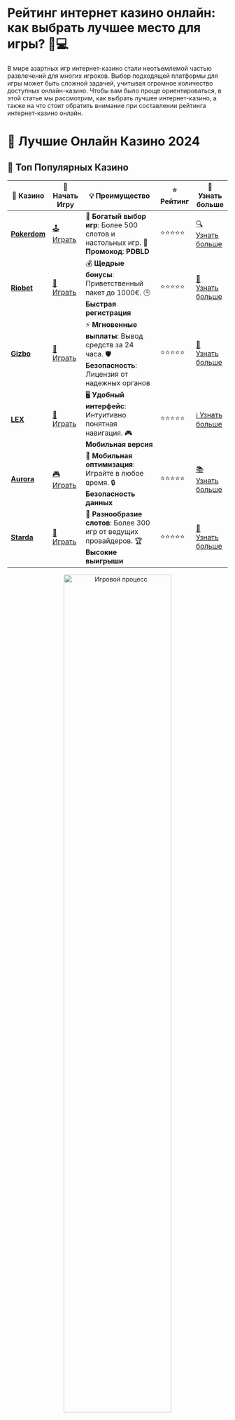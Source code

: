 # **Рейтинг интернет казино онлайн: как выбрать лучшее место для игры? 🎰💻**

В мире азартных игр интернет-казино стали неотъемлемой частью развлечений для многих игроков. Выбор подходящей платформы для игры может быть сложной задачей, учитывая огромное количество доступных онлайн-казино. Чтобы вам было проще ориентироваться, в этой статье мы рассмотрим, как выбрать лучшее интернет-казино, а также на что стоит обратить внимание при составлении рейтинга интернет-казино онлайн.

# 🎰 Лучшие Онлайн Казино 2024

## 🌟 Топ Популярных Казино

| 🎲 **Казино** | 🔗 **Начать Игру** | 💡 **Преимущество** | ⭐ **Рейтинг** | 🔗 **Узнать больше** |
|--------------|---------------------|---------------------|----------------|----------------------|
| [**Pokerdom**](https://brandplay.link/4k77v2yx) | [🕹️ Играть](https://brandplay.link/4k77v2yx) | 🎉 **Богатый выбор игр**: Более 500 слотов и настольных игр. 🎁 **Промокод**: **PDBLD** | ⭐⭐⭐⭐⭐ | [🔍 Узнать больше](https://brandplay.link/4k77v2yx) |
| [**Riobet**](https://brandplay.link/7xBLTPyj) | [🎰 Играть](https://brandplay.link/7xBLTPyj) | 💰 **Щедрые бонусы**: Приветственный пакет до 1000€. 🕒 **Быстрая регистрация** | ⭐⭐⭐⭐⭐ | [📖 Узнать больше](https://brandplay.link/7xBLTPyj) |
| [**Gizbo**](https://brandplay.link/bprXw4YV) | [🎲 Играть](https://brandplay.link/bprXw4YV) | ⚡ **Мгновенные выплаты**: Вывод средств за 24 часа. 🛡️ **Безопасность**: Лицензия от надежных органов | ⭐⭐⭐⭐⭐ | [📝 Узнать больше](https://brandplay.link/bprXw4YV) |
| [**LEX**](https://brandplay.link/zW4hdDFV) | [🤑 Играть](https://brandplay.link/zW4hdDFV) | 🖥️ **Удобный интерфейс**: Интуитивно понятная навигация. 🎮 **Мобильная версия** | ⭐⭐⭐⭐⭐ | [ℹ️ Узнать больше](https://brandplay.link/zW4hdDFV) |
| [**Aurora**](https://10trafic-stat2.com/click/668546556bcc6313411604bd/6766/13032/subaccount) | [🎮 Играть](https://10trafic-stat2.com/click/668546556bcc6313411604bd/6766/13032/subaccount) | 📱 **Мобильная оптимизация**: Играйте в любое время. 🔒 **Безопасность данных** | ⭐⭐⭐⭐⭐ | [📚 Узнать больше](https://10trafic-stat2.com/click/668546556bcc6313411604bd/6766/13032/subaccount) |
| [**Starda**](https://brandplay.link/fB7xwRFL) | [🎯 Играть](https://brandplay.link/fB7xwRFL) | 🎰 **Разнообразие слотов**: Более 300 игр от ведущих провайдеров. 🏆 **Высокие выигрыши** | ⭐⭐⭐⭐⭐ | [🔎 Узнать больше](https://brandplay.link/fB7xwRFL) |

<div align="center">
    <img src="https://i.pinimg.com/originals/87/9e/b9/879eb9354dd0699582408b68f2e253b2.gif" alt="Игровой процесс" width="70%">
</div>

## 💎 Лучшие Бонусы и Акции

| 🎲 **Казино** | 🔗 **Начать Игру** | 💡 **Преимущество** | ⭐ **Рейтинг** | 🔗 **Узнать больше** |
|--------------|---------------------|---------------------|----------------|----------------------|
| [**Kometa**](https://brandplay.link/8ZymQJV8) | [🎰 Играть](https://brandplay.link/8ZymQJV8) | 🎁 **Эксклюзивные бонусы**: Регулярные акции и промо. 🔄 **Программы лояльности** | ⭐⭐⭐⭐☆ | [🔍 Узнать больше](https://brandplay.link/8ZymQJV8) |
| [**R7**](https://brandplay.link/bMd3Yjsw) | [🕹️ Играть](https://brandplay.link/bMd3Yjsw) | 🕒 **Круглосуточная поддержка**: Всегда на связи. 💸 **Высокие лимиты** | ⭐⭐⭐⭐☆ | [📖 Узнать больше](https://brandplay.link/bMd3Yjsw) |
| [**7K**](https://brandplay.link/BvQyFShp) | [🎲 Играть](https://brandplay.link/BvQyFShp) | 🌟 **Эксклюзивные бонусы**: Только для VIP игроков. 🎉 **Сезонные акции** | ⭐⭐⭐⭐☆ | [📝 Узнать больше](https://brandplay.link/BvQyFShp) |
| [**Kent**](https://brandplay.link/Fv2WP3js) | [🤑 Играть](https://brandplay.link/Fv2WP3js) | 📈 **Высокий RTP**: Более 98%. 💼 **Профессиональная поддержка** | ⭐⭐⭐⭐☆ | [ℹ️ Узнать больше](https://brandplay.link/Fv2WP3js) |
| [**1Xslots**](https://brandplay.link/hSB1khtr) | [🎮 Играть](https://brandplay.link/hSB1khtr) | 🎉 **Множество акций**: Еженедельные бонусы и турниры. 🛡️ **Безопасность** | ⭐⭐⭐⭐☆ | [📚 Узнать больше](https://brandplay.link/hSB1khtr) |
| [**Gama**](https://brandplay.link/j6NMKsDz) | [🎯 Играть](https://brandplay.link/j6NMKsDz) | 🔍 **Интуитивный интерфейс**: Легкость использования. 🏅 **Престижные турниры** | ⭐⭐⭐⭐☆ | [🔎 Узнать больше](https://brandplay.link/j6NMKsDz) |

<div align="center">
    <img src="https://i.pinimg.com/originals/87/9e/b9/879eb9354dd0699582408b68f2e253b2.gif" alt="Игровой процесс" width="70%">
</div>

## 🚀 Быстрые Выигрыши и Поддержка

| 🎲 **Казино** | 🔗 **Начать Игру** | 💡 **Преимущество** | ⭐ **Рейтинг** | 🔗 **Узнать больше** |
|--------------|---------------------|---------------------|----------------|----------------------|
| [**Onion**](https://brandplay.link/zBGRVpQ9) | [🎰 Играть](https://brandplay.link/zBGRVpQ9) | 🤑 **Низкие ставки**: Идеально для начинающих. 🔄 **Быстрые выводы** | ⭐⭐⭐⭐☆ | [🔍 Узнать больше](https://brandplay.link/zBGRVpQ9) |
| [**Чемпион**](https://temon-gter.cfd/go/lRq?p80412p304504pcc44t17455) | [🕹️ Играть](https://temon-gter.cfd/go/lRq?p80412p304504pcc44t17455) | 🏅 **Лояльная программа**: Награды за активность. 🎁 **Ежемесячные бонусы** | ⭐⭐⭐⭐☆ | [📖 Узнать больше](https://temon-gter.cfd/go/lRq?p80412p304504pcc44t17455) |
| [**Vavada**](https://vavadapartner.pro/?promo=ea5c9275-6854-4505-94fc-95ab18221945-linkb2) | [🎲 Играть](https://vavadapartner.pro/?promo=ea5c9275-6854-4505-94fc-95ab18221945-linkb2) | 🚀 **Быстрая регистрация**: Начните играть мгновенно. 🔐 **Безопасные транзакции** | ⭐⭐⭐⭐☆ | [📝 Узнать больше](https://vavadapartner.pro/?promo=ea5c9275-6854-4505-94fc-95ab18221945-linkb2) |
| [**Friends**](https://gofriends.kim/linkb2) | [🤑 Играть](https://gofriends.kim/linkb2) | 🤝 **Социальные игры**: Играйте с друзьями. 🌐 **Мультиплатформенность** | ⭐⭐⭐⭐☆ | [ℹ️ Узнать больше](https://gofriends.kim/linkb2) |
| [**1WIN**](https://brandplay.link/smXVpBbG) | [🎮 Играть](https://brandplay.link/smXVpBbG) | 🏆 **Спортивные ставки**: Широкий выбор видов спорта. 💵 **Высокие коэффициенты** | ⭐⭐⭐⭐☆ | [📚 Узнать больше](https://brandplay.link/smXVpBbG) |
| [**Drip**](https://drp-ircp01.com/c07e6a3db) | [🎯 Играть](https://drp-ircp01.com/c07e6a3db) | 🌐 **Инновационные игры**: Новейшие игровые технологии. 🛡️ **Высокая безопасность** | ⭐⭐⭐⭐☆ | [🔎 Узнать больше](https://drp-ircp01.com/c07e6a3db) |
| [**JoyCasino**](https://rpc30.call2me.pro/?/ru/registration?apkpop=0&partner=p24970p3291217pc98f) | [🎰 Играть](https://rpc30.call2me.pro/?/ru/registration?apkpop=0&partner=p24970p3291217pc98f) | 🎁 **Приятные бонусы**: Ежедневные акции и подарки. 🕹️ **Разнообразие игр** | ⭐⭐⭐⭐☆ | [🔍 Узнать больше](https://rpc30.call2me.pro/?/ru/registration?apkpop=0&partner=p24970p3291217pc98f) |

<div align="center">
    <img src="https://i.pinimg.com/originals/87/9e/b9/879eb9354dd0699582408b68f2e253b2.gif" alt="Игровой процесс" width="70%">
</div>
---

✨ **Выбирайте лучшее казино для себя и наслаждайтесь игрой! Удачи!** ✨
![Рейтинг интернет-казино](https://i.pinimg.com/originals/a9/29/6e/a9296ea1cf6a7c20a985e593451f0323.png)

## Что такое **рейтинг интернет казино онлайн**? 🌟

**Рейтинг интернет казино онлайн** — это список платформ, которые предоставляют игрокам доступ к различным азартным играм через интернет. На основе этого рейтинга можно выбрать казино, которое будет соответствовать вашим требованиям: удобство интерфейса, безопасность, выбор игр, бонусные предложения и многие другие параметры.

Каждое онлайн-казино имеет свои особенности, преимущества и недостатки, поэтому важно ознакомиться с рейтингами, чтобы выбрать оптимальную платформу для игры.

## Как составляется **рейтинг интернет казино**? 📊

Составление рейтинга онлайн-казино требует учета множества факторов. Вот основные критерии, которые играют важную роль при оценке:

### 1. **Лицензия и безопасность** 🔒

Один из самых важных факторов при выборе казино — это наличие лицензии. Лицензированные казино, как правило, гарантируют честную игру и безопасность персональных данных. Например, если казино имеет лицензию от таких органов, как Мальта, Великобритания или Кюрасао, это обычно свидетельствует о надежности платформы.

### 2. **Бонусы и акции** 🎁

В рейтинге онлайн-казино важное место занимают бонусные предложения. Многие платформы предлагают игрокам щедрые бонусы за регистрацию, фриспины и бонусы на депозиты. Эти бонусы могут значительно увеличить ваши шансы на выигрыш, а также сделать игру более увлекательной.

### 3. **Выбор игр** 🎮

Качество и разнообразие игр — ключевая составляющая любого онлайн-казино. В рейтинге интернет-казино важно учитывать, какие игры предлагает платформа: слоты, настольные игры, рулетка, покер и другие. Казино с широким выбором игр обычно более привлекательны для игроков.

### 4. **Методы оплаты и вывода средств** 💳

Для удобства игроков важно, чтобы казино поддерживало различные способы пополнения счета и вывода выигрышей. Это могут быть банковские карты, электронные кошельки, криптовалюты и другие платежные системы. Быстрые и удобные методы вывода средств играют важную роль при оценке казино.

### 5. **Отзывы игроков и репутация** 🗣️

Перед тем как выбрать казино, полезно ознакомиться с отзывами других игроков. Репутация казино может сказать многое о его надежности и уровне обслуживания. Рейтинг онлайн-казино часто составляется с учетом мнений реальных игроков, что помогает создать объективную картину.

### 6. **Мобильная версия и приложение** 📱

Многие игроки предпочитают играть на мобильных устройствах. Рейтинг интернет-казино обязательно учитывает наличие мобильной версии сайта или специального приложения, которое позволяет удобно играть в казино на смартфоне или планшете.

## Как выбрать **лучшее интернет-казино онлайн**? 🏆

Для того чтобы выбрать лучшую платформу для игры, нужно обратить внимание на несколько факторов:

### 1. **Выбирайте казино с хорошей репутацией** ✅

Один из самых важных критериев — это репутация казино. Важно выбирать платформу, которая не только лицензирована, но и имеет хорошие отзывы игроков. Также рекомендуется проверять информацию о времени работы казино, чтобы убедиться в его надежности.

### 2. **Проверьте бонусные условия** 💸

Перед регистрацией ознакомьтесь с бонусной политикой казино. Выбирайте те платформы, которые предлагают бонусы с выгодными условиями, но также читайте отзывы игроков, чтобы избежать платформ с невыгодными или скрытыми условиями.

### 3. **Обратите внимание на платежные системы** 💳

Платежные системы должны быть удобными и безопасными. В идеале казино должно поддерживать несколько способов пополнения счета и вывода средств, чтобы игрокам было проще управлять своим балансом.

### 4. **Изучите ассортимент игр** 🎰

Не забывайте проверять, какие игры предлагает казино. Чем больше разнообразных игр — тем больше возможностей для получения удовольствия и выигрыша. Важно, чтобы платформы предлагали не только слоты, но и настольные игры, живое казино, видеопокер и другие развлечения.

### 5. **Проверьте доступность мобильной версии** 📱

Современные игроки часто предпочитают играть на мобильных устройствах. Убедитесь, что выбранное вами казино имеет мобильную версию или приложение, которое будет удобным в использовании и не ограничит ваши возможности для игры.

## Почему важно следить за **рейтинговыми списками интернет-казино**? 📈

Рейтинги онлайн-казино регулярно обновляются, и это позволяет игрокам быть в курсе актуальных изменений в индустрии. Такие списки помогают выявить лучшие казино, которые предлагают выгодные условия для игры. Следя за рейтингами, вы сможете выбирать самые надежные и выгодные платформы для своих ставок.

Кроме того, рейтинги помогают избежать мошеннических сайтов и казино с плохой репутацией. Они дают объективную картину и помогают выбрать лучший вариант для безопасной и увлекательной игры.

## Заключение: выбирайте лучшее казино по рейтингу! 🎯

Выбор интернет-казино — это не просто выбор места для игры, а важный шаг к тому, чтобы наслаждаться азартными играми без лишних проблем и с максимальной выгодой. Используйте рейтинги онлайн-казино, чтобы найти платформу, которая соответствует вашим требованиям по безопасности, выбору игр, бонусам и удобству. И помните, что главное — это игра на удовольствие и ответственность за свои действия.

Удачи и больших выигрышей! 🍀💰🎰
